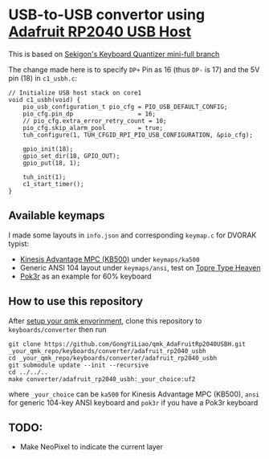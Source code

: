 

# USB-to-USB convertor using [Adafruit RP2040 USB Host](https://www.adafruit.com/product/5723)

This is based on [Sekigon's Keyboard Quantizer mini-full branch](https://github.com/sekigon-gonnoc/qmk_firmware/tree/keyboard/sekigon/keyboard_quantizer/mini-full/keyboards/sekigon/keyboard_quantizer/mini)

The change made here is to specify `DP+` Pin as 16 (thus `DP-` is 17) and the 5V pin (18) in `c1_usbh.c`:

```
// Initialize USB host stack on core1
void c1_usbh(void) {
    pio_usb_configuration_t pio_cfg = PIO_USB_DEFAULT_CONFIG;
    pio_cfg.pin_dp                  = 16;
    // pio_cfg.extra_error_retry_count = 10;
    pio_cfg.skip_alarm_pool         = true;
    tuh_configure(1, TUH_CFGID_RPI_PIO_USB_CONFIGURATION, &pio_cfg);

    gpio_init(18);
    gpio_set_dir(18, GPIO_OUT);
    gpio_put(18, 1);

    tuh_init(1);
    c1_start_timer();
}

```

## Available keymaps

I made some layouts in `info.json` and corresponding `keymap.c` for DVORAK typist: 

* [Kinesis Advantage MPC (KB500)](https://www.kinesis-ergo.com/wp-content/uploads/kb500-user_manual.pdf) under `keymaps/ka500`
* Generic ANSI 104 layout under `keymaps/ansi`, test on [Topre Type Heaven](https://deskthority.net/wiki/Topre_Type_Heaven)
* [Pok3r](https://mechanicalkeyboards.com/shop/index.php?l=product_detail&p=3633) as an example for 60% keyboard 

## How to use this repository

After [setup your qmk envorinment](https://github.com/qmk/qmk_firmware/blob/master/docs/newbs_getting_started.md), clone this repository to `keyboards/converter` then run

```
git clone https://github.com/GongYiLiao/qmk_AdaFruitRp2040USBH.git _your_qmk_repo/keyboards/converter/adafruit_rp2040_usbh
cd _your_qmk_repo/keyboards/converter/adafruit_rp2040_usbh
git submodule update --init --recursive
cd ../../..
make converter/adafruit_rp2040_usbh:_your_choice:uf2 
```

where `_your_choice` can be `ka500` for Kinesis Advantage MPC (KB500), `ansi` for generic 104-key ANSI keyboard and `pok3r` if you have a Pok3r keyboard


## TODO:

* Make NeoPixel to indicate the current layer 
